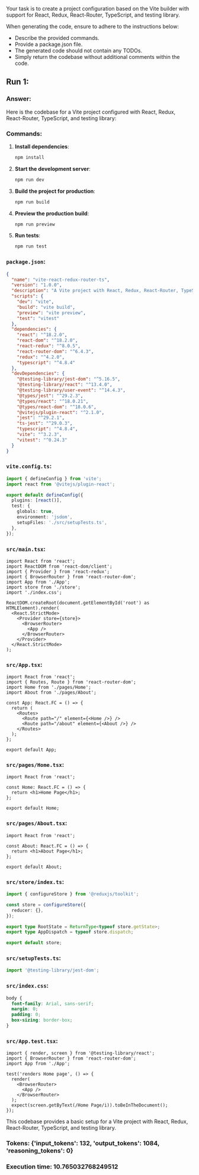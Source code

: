 Your task is to create a project configuration based on the Vite builder with support for React, Redux, React-Router, TypeScript, and testing library.

When generating the code, ensure to adhere to the instructions below:
- Describe the provided commands.
- Provide a package.json file.
- The generated code should not contain any TODOs.
- Simply return the codebase without additional comments within the code.

## Run 1:
### Answer:
Here is the codebase for a Vite project configured with React, Redux, React-Router, TypeScript, and testing library:

### Commands:

1. **Install dependencies**:
   ```bash
   npm install
   ```

2. **Start the development server**:
   ```bash
   npm run dev
   ```

3. **Build the project for production**:
   ```bash
   npm run build
   ```

4. **Preview the production build**:
   ```bash
   npm run preview
   ```

5. **Run tests**:
   ```bash
   npm run test
   ```

### `package.json`:

```json
{
  "name": "vite-react-redux-router-ts",
  "version": "1.0.0",
  "description": "A Vite project with React, Redux, React-Router, TypeScript, and testing library",
  "scripts": {
    "dev": "vite",
    "build": "vite build",
    "preview": "vite preview",
    "test": "vitest"
  },
  "dependencies": {
    "react": "^18.2.0",
    "react-dom": "^18.2.0",
    "react-redux": "^8.0.5",
    "react-router-dom": "^6.4.3",
    "redux": "^4.2.0",
    "typescript": "^4.8.4"
  },
  "devDependencies": {
    "@testing-library/jest-dom": "^5.16.5",
    "@testing-library/react": "^13.4.0",
    "@testing-library/user-event": "^14.4.3",
    "@types/jest": "^29.2.3",
    "@types/react": "^18.0.21",
    "@types/react-dom": "^18.0.6",
    "@vitejs/plugin-react": "^2.1.0",
    "jest": "^29.2.1",
    "ts-jest": "^29.0.3",
    "typescript": "^4.8.4",
    "vite": "^3.2.3",
    "vitest": "^0.24.3"
  }
}
```

### `vite.config.ts`:

```ts
import { defineConfig } from 'vite';
import react from '@vitejs/plugin-react';

export default defineConfig({
  plugins: [react()],
  test: {
    globals: true,
    environment: 'jsdom',
    setupFiles: './src/setupTests.ts',
  },
});
```

### `src/main.tsx`:

```tsx
import React from 'react';
import ReactDOM from 'react-dom/client';
import { Provider } from 'react-redux';
import { BrowserRouter } from 'react-router-dom';
import App from './App';
import store from './store';
import './index.css';

ReactDOM.createRoot(document.getElementById('root') as HTMLElement).render(
  <React.StrictMode>
    <Provider store={store}>
      <BrowserRouter>
        <App />
      </BrowserRouter>
    </Provider>
  </React.StrictMode>
);
```

### `src/App.tsx`:

```tsx
import React from 'react';
import { Routes, Route } from 'react-router-dom';
import Home from './pages/Home';
import About from './pages/About';

const App: React.FC = () => {
  return (
    <Routes>
      <Route path="/" element={<Home />} />
      <Route path="/about" element={<About />} />
    </Routes>
  );
};

export default App;
```

### `src/pages/Home.tsx`:

```tsx
import React from 'react';

const Home: React.FC = () => {
  return <h1>Home Page</h1>;
};

export default Home;
```

### `src/pages/About.tsx`:

```tsx
import React from 'react';

const About: React.FC = () => {
  return <h1>About Page</h1>;
};

export default About;
```

### `src/store/index.ts`:

```ts
import { configureStore } from '@reduxjs/toolkit';

const store = configureStore({
  reducer: {},
});

export type RootState = ReturnType<typeof store.getState>;
export type AppDispatch = typeof store.dispatch;

export default store;
```

### `src/setupTests.ts`:

```ts
import '@testing-library/jest-dom';
```

### `src/index.css`:

```css
body {
  font-family: Arial, sans-serif;
  margin: 0;
  padding: 0;
  box-sizing: border-box;
}
```

### `src/App.test.tsx`:

```tsx
import { render, screen } from '@testing-library/react';
import { BrowserRouter } from 'react-router-dom';
import App from './App';

test('renders Home page', () => {
  render(
    <BrowserRouter>
      <App />
    </BrowserRouter>
  );
  expect(screen.getByText(/Home Page/i)).toBeInTheDocument();
});
```

This codebase provides a basic setup for a Vite project with React, Redux, React-Router, TypeScript, and testing library.

### Tokens: {'input_tokens': 132, 'output_tokens': 1084, 'reasoning_tokens': 0}
### Execution time: 10.765032768249512
